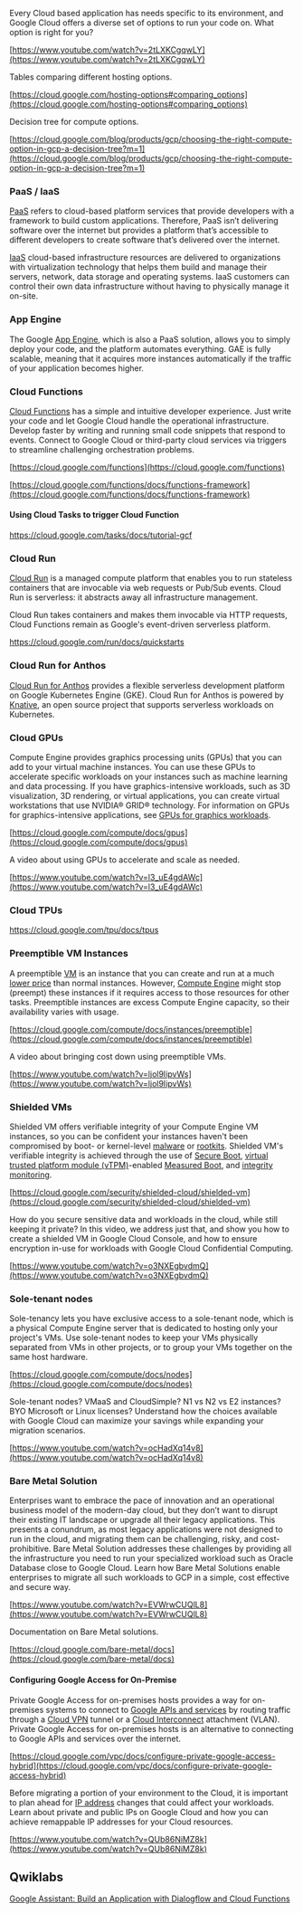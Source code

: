 



Every Cloud based application has needs specific to its environment, and Google Cloud offers a diverse set of options to run your code on. What option is right for you? 

[https://www.youtube.com/watch?v=2tLXKCgqwLY](https://www.youtube.com/watch?v=2tLXKCgqwLY)

Tables comparing different hosting options.

[https://cloud.google.com/hosting-options#comparing_options](https://cloud.google.com/hosting-options#comparing_options)

Decision tree for compute options.

[https://cloud.google.com/blog/products/gcp/choosing-the-right-compute-option-in-gcp-a-decision-tree?m=1](https://cloud.google.com/blog/products/gcp/choosing-the-right-compute-option-in-gcp-a-decision-tree?m=1)

### PaaS / IaaS

[PaaS](https://en.wikipedia.org/wiki/Platform_as_a_service) refers to cloud-based platform services that provide developers with a framework to build custom applications. Therefore, PaaS isn’t delivering software over the internet but provides a platform that’s accessible to different developers to create software that’s delivered over the internet.

[IaaS](https://cloud.google.com/learn/what-is-iaas) cloud-based infrastructure resources are delivered to organizations with virtualization technology that helps them build and manage their servers, network, data storage and operating systems. IaaS customers can control their own data infrastructure without having to physically manage it on-site.

### App Engine


The Google [App Engine](https://github.com/bobbae/gcp/wiki/App-Engine), which is also a PaaS solution, allows you to simply deploy your code, and the platform automates everything. GAE is fully scalable, meaning that it acquires more instances automatically if the traffic of your application becomes higher.

### Cloud Functions

[Cloud Functions](https://cloud.google.com/functions) has a simple and intuitive developer experience. Just write your code and let Google Cloud handle the operational infrastructure. Develop faster by writing and running small code snippets that respond to events. Connect to Google Cloud or third-party cloud services via triggers to streamline challenging orchestration problems.

[https://cloud.google.com/functions](https://cloud.google.com/functions)

[https://cloud.google.com/functions/docs/functions-framework](https://cloud.google.com/functions/docs/functions-framework)

#### Using Cloud Tasks to trigger Cloud Function

https://cloud.google.com/tasks/docs/tutorial-gcf


### Cloud Run

[Cloud Run](https://cloud.google.com/run/docs) is a managed compute platform that enables you to run stateless containers that are invocable via web requests or Pub/Sub events. Cloud Run is serverless: it abstracts away all infrastructure management.


Cloud Run takes containers and makes them invocable via HTTP requests, Cloud Functions remain as Google's event-driven serverless platform.

https://cloud.google.com/run/docs/quickstarts

### Cloud Run for Anthos

[Cloud Run for Anthos](https://cloud.google.com/anthos/run) provides a flexible serverless development platform on Google Kubernetes Engine (GKE). Cloud Run for Anthos is powered by [Knative](https://knative.dev/), an open source project that supports serverless workloads on Kubernetes. 

### Cloud GPUs

Compute Engine provides graphics processing units (GPUs) that you can add to your virtual machine instances. You can use these GPUs to accelerate specific workloads on your instances such as machine learning and data processing. If you have graphics-intensive workloads, such as 3D visualization, 3D rendering, or virtual applications, you can create virtual workstations that use NVIDIA® GRID® technology. For information on GPUs for graphics-intensive applications, see [GPUs for graphics workloads](https://cloud.google.com/compute/docs/gpus#gpu-virtual-workstations).

[https://cloud.google.com/compute/docs/gpus](https://cloud.google.com/compute/docs/gpus)

A video about using GPUs to accelerate and scale as needed.

[https://www.youtube.com/watch?v=l3_uE4gdAWc](https://www.youtube.com/watch?v=l3_uE4gdAWc)

### Cloud TPUs

https://cloud.google.com/tpu/docs/tpus

### Preemptible VM Instances

A preemptible [VM](VM) is an instance that you can create and run at a much [lower price](https://cloud.google.com/compute/vm-instance-pricing) than normal instances. However, [Compute Engine](Compute) might stop (preempt) these instances if it requires access to those resources for other tasks. Preemptible instances are excess Compute Engine capacity, so their availability varies with usage.

[https://cloud.google.com/compute/docs/instances/preemptible](https://cloud.google.com/compute/docs/instances/preemptible)

A video about bringing cost down using preemptible VMs.

[https://www.youtube.com/watch?v=ljol9IipvWs](https://www.youtube.com/watch?v=ljol9IipvWs)


### Shielded VMs

Shielded VM offers verifiable integrity of your Compute Engine VM instances, so you can be confident your instances haven't been compromised by boot- or kernel-level [malware](https://en.wikipedia.org/wiki/Malware) or [rootkits](https://en.wikipedia.org/wiki/Rootkit). Shielded VM's verifiable integrity is achieved through the use of [Secure Boot](https://cloud.google.com/security/shielded-cloud/shielded-vm#secure-boot), [virtual trusted platform module (vTPM)](https://cloud.google.com/security/shielded-cloud/shielded-vm#vtpm)-enabled [Measured Boot](https://cloud.google.com/security/shielded-cloud/shielded-vm#measured-boot), and [integrity monitoring](https://cloud.google.com/security/shielded-cloud/shielded-vm#integrity-monitoring).

[https://cloud.google.com/security/shielded-cloud/shielded-vm](https://cloud.google.com/security/shielded-cloud/shielded-vm)

How do you secure sensitive data and workloads in the cloud, while still keeping it private? In this video, we address just that, and show you how to create a shielded VM in Google Cloud Console, and how to ensure encryption in-use for workloads with Google Cloud Confidential Computing. 

[https://www.youtube.com/watch?v=o3NXEgbvdmQ](https://www.youtube.com/watch?v=o3NXEgbvdmQ)


### Sole-tenant nodes

Sole-tenancy lets you have exclusive access to a sole-tenant node, which is a physical Compute Engine server that is dedicated to hosting only your project's VMs. Use sole-tenant nodes to keep your VMs physically separated from VMs in other projects, or to group your VMs together on the same host hardware.

[https://cloud.google.com/compute/docs/nodes](https://cloud.google.com/compute/docs/nodes)

Sole-tenant nodes? VMaaS and CloudSimple? N1 vs N2 vs E2 instances? BYO Microsoft or Linux licenses? Understand how the choices available with Google Cloud can maximize your savings while expanding your migration scenarios. 

[https://www.youtube.com/watch?v=ocHadXq14v8](https://www.youtube.com/watch?v=ocHadXq14v8)


### Bare Metal Solution

Enterprises want to embrace the pace of innovation and an operational business model of the modern-day cloud, but they don’t want to disrupt their existing IT landscape or upgrade all their legacy applications. This presents a conundrum, as most legacy applications were not designed to run in the cloud, and migrating them can be challenging, risky, and cost-prohibitive.  Bare Metal Solution addresses these challenges by providing all the infrastructure you need to run your specialized workload such as Oracle Database close to Google Cloud. Learn how Bare Metal Solutions enable enterprises to migrate all such workloads to GCP in a simple, cost effective and secure way.

[https://www.youtube.com/watch?v=EVWrwCUQlL8](https://www.youtube.com/watch?v=EVWrwCUQlL8)

Documentation on Bare Metal solutions.

[https://cloud.google.com/bare-metal/docs](https://cloud.google.com/bare-metal/docs)


#### Configuring Google Access for On-Premise

Private Google Access for on-premises hosts provides a way for on-premises systems to connect to [Google APIs and services](https://developers.google.com/apis-explorer/) by routing traffic through a [Cloud VPN](https://cloud.google.com/network-connectivity/docs/vpn) tunnel or a [Cloud Interconnect](https://cloud.google.com/network-connectivity/docs/interconnect) attachment (VLAN). Private Google Access for on-premises hosts is an alternative to connecting to Google APIs and services over the internet.

[https://cloud.google.com/vpc/docs/configure-private-google-access-hybrid](https://cloud.google.com/vpc/docs/configure-private-google-access-hybrid)

Before migrating a portion of your environment to the Cloud, it is important to plan ahead for [IP address](https://cloud.google.com/compute/docs/ip-addresses) changes that could affect your workloads. Learn about private and public IPs on Google Cloud and how you can achieve remappable IP addresses for your Cloud resources. 

[https://www.youtube.com/watch?v=QUb86NiMZ8k](https://www.youtube.com/watch?v=QUb86NiMZ8k)


## Qwiklabs


[Google Assistant: Build an Application with Dialogflow and Cloud Functions](https://www.qwiklabs.com/focuses/3634?catalog_rank=%7B%22rank%22%3A19%2C%22num_filters%22%3A0%2C%22has_search%22%3Atrue%7D&parent=catalog&search_id=7510653)
